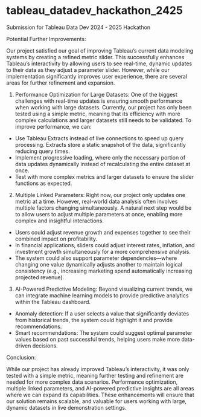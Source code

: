 # tableau_datadev_hackathon_2425
Submission for Tableau Data Dev 2024 - 2025 Hackathon

Potential Further Improvements:

Our project satisfied our goal of improving Tableau’s current data modeling systems by creating a refined metric slider. This successfully enhances Tableau’s interactivity by allowing users to see real-time, dynamic updates to their data as they adjust a parameter slider. However, while our implementation significantly improves user experience, there are several areas for further refinement and expansion.  

1. Performance Optimization for Large Datasets:
One of the biggest challenges with real-time updates is ensuring smooth performance when working with large datasets. Currently, our project has only been tested using a simple metric, meaning that its efficiency with more complex calculations and larger datasets still needs to be validated. To improve performance, we can:  
- Use Tableau Extracts instead of live connections to speed up query processing. Extracts store a static snapshot of the data, significantly reducing query times.  
- Implement progressive loading, where only the necessary portion of data updates dynamically instead of recalculating the entire dataset at once. 
- Test with more complex metrics and larger datasets to ensure the slider functions as expected.

2. Multiple Linked Parameters:
Right now, our project only updates one metric at a time. However, real-world data analysis often involves multiple factors changing simultaneously. A natural next step would be to allow users to adjust multiple parameters at once, enabling more complex and insightful interactions.  
- Users could adjust revenue growth and expenses together to see their combined impact on profitability.  
- In financial applications, sliders could adjust interest rates, inflation, and investment growth simultaneously for a more comprehensive analysis.  
- The system could also support parameter dependencies—where changing one value dynamically adjusts another to maintain logical consistency (e.g., increasing marketing spend automatically increasing projected revenue).  

3. AI-Powered Predictive Modeling:
Beyond visualizing current trends, we can integrate machine learning models to provide predictive analytics within the Tableau dashboard.  
- Anomaly detection: If a user selects a value that significantly deviates from historical trends, the system could highlight it and provide recommendations.  
- Smart recommendations: The system could suggest optimal parameter values based on past successful trends, helping users make more data-driven decisions.  

Conclusion:

While our project has already improved Tableau’s interactivity, it was only tested with a simple metric, meaning further testing and refinement are needed for more complex data scenarios. Performance optimization, multiple linked parameters, and AI-powered predictive insights are all areas where we can expand its capabilities. These enhancements will ensure that our solution remains scalable, and valuable for users working with large, dynamic datasets in live demonstration settings. 
